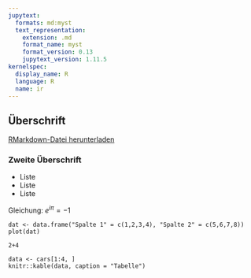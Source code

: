 ```yaml
---
jupytext:
  formats: md:myst
  text_representation:
    extension: .md
    format_name: myst
    format_version: 0.13
    jupytext_version: 1.11.5
kernelspec:
  display_name: R
  language: R
  name: ir
---
```




## Überschrift

<a href=https://raw.githubusercontent.com/Methods-Berlin/RTraining/main/Aufgaben_rmd/test_3.Rmd download=test_3.Rmd>RMarkdown-Datei herunterladen</a>


### Zweite Überschrift

- Liste
- Liste
- Liste

Gleichung: $e^{i\pi} = -1$


```{code-cell} r
dat <- data.frame("Spalte 1" = c(1,2,3,4), "Spalte 2" = c(5,6,7,8))
plot(dat)
```

```{code-cell} r
2+4
```


```{code-cell} r
data <- cars[1:4, ]
knitr::kable(data, caption = "Tabelle")
```
